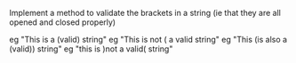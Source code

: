 Implement a method to validate the brackets in a string (ie that they are all opened and closed properly)

eg "This is a (valid) string"
eg "This is not ( a valid string"
eg "This (is also a (valid)) string"
eg "this is )not a valid( string"
